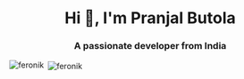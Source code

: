 <h1 align="center">Hi 👋, I'm Pranjal Butola</h1>
<h3 align="center">A passionate developer from India</h3>




<p><img align="left" src="https://github-readme-stats.vercel.app/api/top-langs?username=feronik&show_icons=true&locale=en&layout=compact" alt="feronik" /></p>

<p>&nbsp;<img align="center" src="https://github-readme-stats.vercel.app/api?username=feronik&show_icons=true&locale=en" alt="feronik" /></p>
